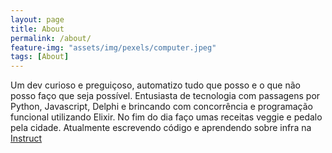 ```yaml
---
layout: page
title: About
permalink: /about/
feature-img: "assets/img/pexels/computer.jpeg"
tags: [About]
---
```


Um dev curioso e preguiçoso, automatizo tudo que posso e o que não posso faço que seja possível. Entusiasta de tecnologia com passagens por Python, Javascript, Delphi e brincando com concorrência e programação funcional utilizando Elixir. No fim do dia faço umas receitas veggie e pedalo pela cidade. Atualmente escrevendo código e aprendendo sobre infra na [Instruct](https://instruct.com.br/)
